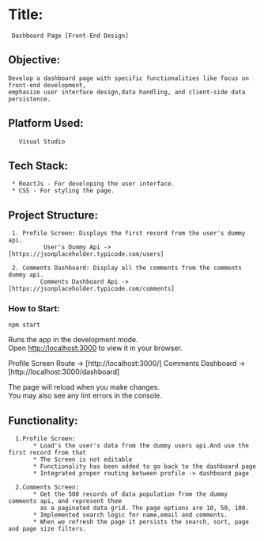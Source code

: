 # Title:
     Dashboard Page [Front-End Design]

## Objective:
    
    Develop a dashboard page with specific functionalities like focus on front-end development,
    emphasize user interface design,data handling, and client-side data persistence.

## Platform Used:
       Visual Studio

## Tech Stack: 

     * ReactJs - For developing the user interface.
     * CSS - For styling the page.   

## Project Structure: 
    
     1. Profile Screen: Displays the first record from the user's dummy api.
              User's Dummy Api -> [https://jsonplaceholder.typicode.com/users]
             
     2. Comments Dashboard: Display all the comments from the comments dummy api.
             Comments Dashboard Api -> [https://jsonplaceholder.typicode.com/comments]

### How to Start:
`npm start`

Runs the app in the development mode.\
Open [http://localhost:3000](http://localhost:3000) to view it in your browser.

Profile Screen Route -> [http://localhost:3000/] 
Comments Dashboard -> [http://localhost:3000/dashboard]

The page will reload when you make changes.\
You may also see any lint errors in the console.

## Functionality:
    
      1.Profile Screen: 
           * Load's the user's data from the dummy users api.And use the first record from that
           * The Screen is not editable
           * Functionality has been added to go back to the dashboard page
           * Integrated proper routing between profile -> dashboard page
      
      2.Comments Screen: 
           * Get the 500 records of data population from the dummy comments api, and represent them 
             as a paginated data grid. The page options are 10, 50, 100.
           * Implemented search logic for name,email and comments.
           * When we refresh the page it persists the search, sort, page and page size filters.

